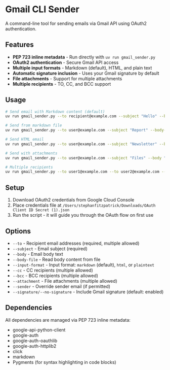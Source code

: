 # Gmail CLI Sender

A command-line tool for sending emails via Gmail API using OAuth2 authentication.

## Features

- **PEP 723 inline metadata** - Run directly with `uv run gmail_sender.py`
- **OAuth2 authentication** - Secure Gmail API access
- **Multiple input formats** - Markdown (default), HTML, and plain text
- **Automatic signature inclusion** - Uses your Gmail signature by default
- **File attachments** - Support for multiple attachments
- **Multiple recipients** - TO, CC, and BCC support

## Usage

```bash
# Send email with Markdown content (default)
uv run gmail_sender.py --to recipient@example.com --subject "Hello" --body "**Bold** and *italic* text"

# Send from markdown file
uv run gmail_sender.py --to user@example.com --subject "Report" --body-file report.md

# Send HTML email
uv run gmail_sender.py --to user@example.com --subject "Newsletter" --body-file newsletter.html --input-format html

# Send with attachments
uv run gmail_sender.py --to user@example.com --subject "Files" --body "See attached" --attachment file1.pdf --attachment file2.txt

# Multiple recipients
uv run gmail_sender.py --to user1@example.com --to user2@example.com --cc manager@example.com --subject "Meeting" --body "Agenda attached"
```

## Setup

1. Download OAuth2 credentials from Google Cloud Console
2. Place credentials file at `/Users/stephanfitzpatrick/Downloads/OAuth Client ID Secret (1).json`
3. Run the script - it will guide you through the OAuth flow on first use

## Options

- `--to` - Recipient email addresses (required, multiple allowed)
- `--subject` - Email subject (required)
- `--body` - Email body text
- `--body-file` - Read body content from file
- `--input-format` - Input format: `markdown` (default), `html`, or `plaintext`
- `--cc` - CC recipients (multiple allowed)
- `--bcc` - BCC recipients (multiple allowed)
- `--attachment` - File attachments (multiple allowed)
- `--sender` - Override sender email (if permitted)
- `--signature/--no-signature` - Include Gmail signature (default: enabled)

## Dependencies

All dependencies are managed via PEP 723 inline metadata:
- google-api-python-client
- google-auth
- google-auth-oauthlib  
- google-auth-httplib2
- click
- markdown
- Pygments (for syntax highlighting in code blocks)
